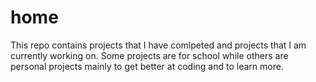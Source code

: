 # home
This repo contains projects that I have comlpeted and projects that I am currently working on. Some projects are for school while others are personal projects mainly to get better at coding and to learn more.

